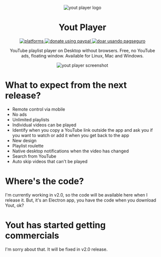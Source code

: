 <p align="center">
  <img src="https://avatars0.githubusercontent.com/u/20053119?s=200&v=4" alt="yout player logo" />
</p>

<h1 align="center">Yout Player</h1>

<p align="center">

<a href="#">
  <img src="https://img.shields.io/badge/platforms-osx%20%7C%20linux%20%7C%20windows-ff69b4.svg" alt="platforms" />
</a>

<a href="https://youtplayer.github.io/#footer">
  <img src="https://img.shields.io/badge/donate%20using-paypal-green.svg" alt="donate using paypal" />
</a>

<a href="https://youtplayer.github.io/#footer">
  <img src="https://img.shields.io/badge/donate%20using-pagseguro-green.svg" alt="doar usando pagseguro" />
</a>
</p>

<p align="center">YouTube playlist player on Desktop without browsers. Free, no YouTube ads, floating window. Available for Linux, Mac and Windows.</p>

<p align="center"><img src="http://i.giphy.com/BL9AuNufoqDiU.gif" alt="yout player screenshot" /></p>

# What to expect from the next release?

- Remote control via mobile
- No ads
- Unlimited playlists
- Individual videos can be played
- Identify when you copy a YouTube link outside the app and ask you if you want to watch or add it when you get back to the app
- New design
- Playlist roulette
- Native desktop notifications when the video has changed
- Search from YouTube
- Auto skip videos that can't be played

# Where's the code?

I'm currently working in v2.0, so the code will be available here when I release it. But, it's an Electron app, you have the code when you download Yout, ok?

# Yout has started getting commercials

I'm sorry about that. It will be fixed in v2.0 release.
